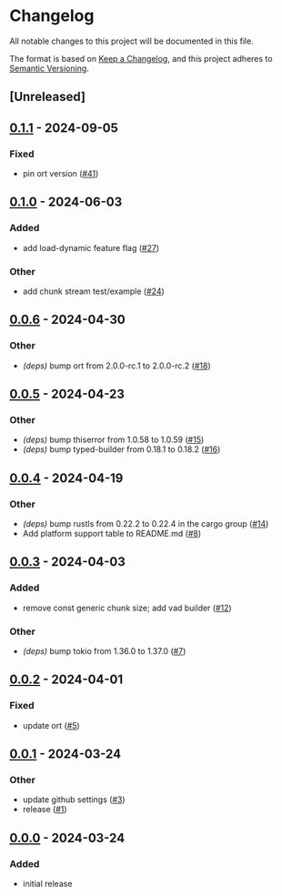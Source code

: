 # Changelog

All notable changes to this project will be documented in this file.

The format is based on [Keep a Changelog](https://keepachangelog.com/en/1.0.0/), and this project adheres to [Semantic Versioning](https://semver.org/spec/v2.0.0.html).

## [Unreleased]

## [0.1.1](https://github.com/nkeenan38/voice_activity_detector/compare/v0.1.0...v0.1.1) - 2024-09-05

### Fixed
- pin ort version ([#41](https://github.com/nkeenan38/voice_activity_detector/pull/41))

## [0.1.0](https://github.com/nkeenan38/voice_activity_detector/compare/v0.0.6...v0.1.0) - 2024-06-03

### Added

- add load-dynamic feature flag ([#27](https://github.com/nkeenan38/voice_activity_detector/pull/27))

### Other

- add chunk stream test/example ([#24](https://github.com/nkeenan38/voice_activity_detector/pull/24))

## [0.0.6](https://github.com/nkeenan38/voice_activity_detector/compare/v0.0.5...v0.0.6) - 2024-04-30

### Other

- _(deps)_ bump ort from 2.0.0-rc.1 to 2.0.0-rc.2 ([#18](https://github.com/nkeenan38/voice_activity_detector/pull/18))

## [0.0.5](https://github.com/nkeenan38/voice_activity_detector/compare/v0.0.4...v0.0.5) - 2024-04-23

### Other

- _(deps)_ bump thiserror from 1.0.58 to 1.0.59 ([#15](https://github.com/nkeenan38/voice_activity_detector/pull/15))
- _(deps)_ bump typed-builder from 0.18.1 to 0.18.2 ([#16](https://github.com/nkeenan38/voice_activity_detector/pull/16))

## [0.0.4](https://github.com/nkeenan38/voice_activity_detector/compare/v0.0.3...v0.0.4) - 2024-04-19

### Other

- _(deps)_ bump rustls from 0.22.2 to 0.22.4 in the cargo group ([#14](https://github.com/nkeenan38/voice_activity_detector/pull/14))
- Add platform support table to README.md ([#8](https://github.com/nkeenan38/voice_activity_detector/pull/8))

## [0.0.3](https://github.com/nkeenan38/voice_activity_detector/compare/v0.0.2...v0.0.3) - 2024-04-03

### Added

- remove const generic chunk size; add vad builder ([#12](https://github.com/nkeenan38/voice_activity_detector/pull/12))

### Other

- _(deps)_ bump tokio from 1.36.0 to 1.37.0 ([#7](https://github.com/nkeenan38/voice_activity_detector/pull/7))

## [0.0.2](https://github.com/nkeenan38/voice_activity_detector/compare/v0.0.1...v0.0.2) - 2024-04-01

### Fixed

- update ort ([#5](https://github.com/nkeenan38/voice_activity_detector/pull/5))

## [0.0.1](https://github.com/nkeenan38/voice_activity_detector/compare/v0.0.0...v0.0.1) - 2024-03-24

### Other

- update github settings ([#3](https://github.com/nkeenan38/voice_activity_detector/pull/3))
- release ([#1](https://github.com/nkeenan38/voice_activity_detector/pull/1))

## [0.0.0](https://github.com/nkeenan38/voice_activity_detector/releases/tag/v0.0.0) - 2024-03-24

### Added

- initial release
